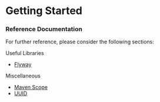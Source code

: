 # Getting Started

### Reference Documentation

For further reference, please consider the following sections:

Useful Libraries
* [Flyway](https://www.baeldung.com/database-migrations-with-flyway)

Miscellaneous
* [Maven Scope](https://www.baeldung.com/maven-dependency-scopes)
* [UUID](https://www.baeldung.com/java-uuid)